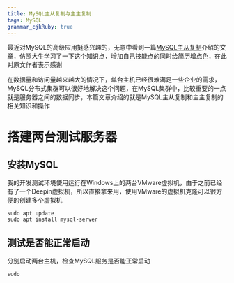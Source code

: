 ```yaml
---
title: MySQL主从复制与主主复制
tags: MySQL
grammar_cjkRuby: true
---
```


最近对MySQL的高级应用挺感兴趣的，无意中看到一篇[MySQL主从复制](https://www.cnblogs.com/phpstudy2015-6/p/6485819.html)介绍的文章，仿照大牛学习了一下这个知识点，增加自己技能点的同时给简历增点色，在此对原文作者表示感谢

在数据量和访问量越来越大的情况下，单台主机已经很难满足一些企业的需求，MySQL分布式集群可以很好地解决这个问题，在MySQL集群中，比较重要的一点就是服务器之间的数据同步，本篇文章介绍的就是MySQL主从复制和主主复制的相关知识和操作

# 搭建两台测试服务器

## 安装MySQL

我的开发测试环境使用运行在Windows上的两台VMware虚拟机，由于之前已经有了一个Deepin虚拟机，所以直接拿来用，使用VMware的虚拟机克隆可以很方便的创建多个虚拟机

```shell
sudo apt update
sudo apt install mysql-server
```

## 测试是否能正常启动

分别启动两台主机，检查MySQL服务是否能正常启动

```shell
sudo 
```